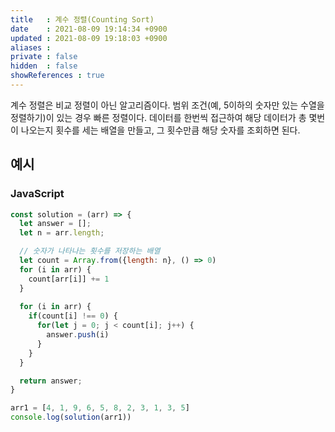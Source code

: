 ```yaml
---
title   : 계수 정렬(Counting Sort) 
date    : 2021-08-09 19:14:34 +0900
updated : 2021-08-09 19:18:03 +0900
aliases : 
private : false
hidden  : false
showReferences : true
---
```

계수 정렬은 비교 정렬이 아닌 알고리즘이다. 범위 조건(예, 5이하의 숫자만 있는 수열을 정렬하기)이 있는 경우 빠른 정렬이다. 데이터를 한번씩 접근하여 해당 데이터가 총 몇번이 나오는지 횟수를 세는 배열을 만들고, 그 횟수만큼 해당 숫자를 조회하면 된다.  

## 예시  

### JavaScript  
```javascript
const solution = (arr) => {
  let answer = [];
  let n = arr.length;

  // 숫자가 나타나는 횟수를 저장하는 배열 
  let count = Array.from({length: n}, () => 0)
  for (i in arr) {
    count[arr[i]] += 1
  }
  
  for (i in arr) {
    if(count[i] !== 0) {
      for(let j = 0; j < count[i]; j++) {
        answer.push(i)
      }
    }
  }

  return answer;
}

arr1 = [4, 1, 9, 6, 5, 8, 2, 3, 1, 3, 5]
console.log(solution(arr1))
```
